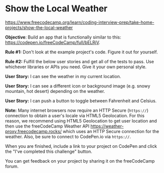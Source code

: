 # Show the Local Weather

https://www.freecodecamp.org/learn/coding-interview-prep/take-home-projects/show-the-local-weather

**Objective**: Build an app that is functionally similar to this: https://codepen.io/freeCodeCamp/full/bELRjV.

**Rule #1:** Don't look at the example project's code. Figure it out for yourself.

**Rule #2:** Fulfill the below user stories and get all of the tests to pass. Use whichever libraries or APIs you need. Give it your own personal style.

**User Story:** I can see the weather in my current location.

**User Story:** I can see a different icon or background image (e.g. snowy mountain, hot desert) depending on the weather.

**User Story:** I can push a button to toggle between Fahrenheit and Celsius.

**Note:** Many internet browsers now require an HTTP Secure (`https://`) connection to obtain a user's locale via HTML5 Geolocation. For this reason, we recommend using HTML5 Geolocation to get user location and then use the freeCodeCamp Weather API https://weather-proxy.freecodecamp.rocks/ which uses an HTTP Secure connection for the weather. Also, be sure to connect to CodePen.io via `https://`.

When you are finished, include a link to your project on CodePen and click the "I've completed this challenge" button.

You can get feedback on your project by sharing it on the freeCodeCamp forum.
